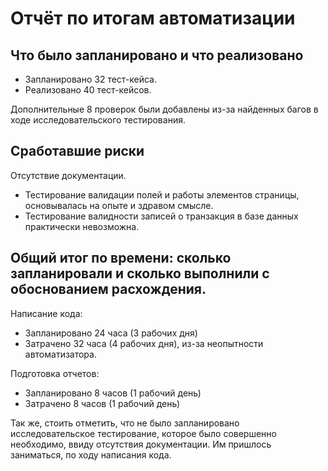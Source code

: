 # Отчёт по итогам автоматизации

## Что было запланировано и что реализовано
+ Запланировано 32 тест-кейса.
+ Реализовано 40 тест-кейсов.

Дополнительные 8 проверок были добавлены из-за найденных багов в ходе исследовательского тестирования.

## Сработавшие риски

Отсутствие документации.
+ Тестирование валидации полей и работы элементов страницы, основывалась на опыте и здравом смысле.
+ Тестирование валидности записей о транзакция в базе данных практически невозможна.

## Общий итог по времени: сколько запланировали и сколько выполнили с обоснованием расхождения.

Написание кода:
+ Запланировано 24 часа (3 рабочих дня)
+ Затрачено 32 часа (4 рабочих дня), из-за неопытности автоматизатора.

Подготовка отчетов:
+ Запланировано 8 часов (1 рабочий день)
+ Затрачено 8 часов (1 рабочий день)

Так же, стоить отметить, что не было запланировано исследовательское тестирование, которое было совершенно необходимо, ввиду отсутствия документации.
Им пришлось заниматься, по ходу написания кода.


